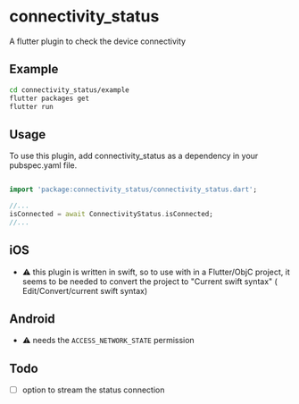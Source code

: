 # connectivity_status

A flutter plugin to check the device connectivity 

## Example

```bash
cd connectivity_status/example
flutter packages get
flutter run
```

## Usage

To use this plugin, add connectivity_status as a dependency in your pubspec.yaml file.

```dart

import 'package:connectivity_status/connectivity_status.dart'; 

//...
isConnected = await ConnectivityStatus.isConnected;
//...
```

## iOS

- :warning: this plugin is written in swift, so to use with in a Flutter/ObjC project, it seems to be needed to convert the project to "Current swift syntax" ( Edit/Convert/current swift syntax)  

## Android

- :warning: needs the `ACCESS_NETWORK_STATE` permission

## Todo 

- [ ] option to stream the status connection